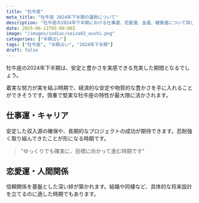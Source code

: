 ```yaml
---
title: "牡牛座"
meta_title: "牡牛座 2024年下半期の運勢について"
description: "牡牛座の2024年下半期における仕事運、恋愛運、金運、健康運について詳しく解説します"
date: 2025-06-11T05:00:00Z
image: "/images/zodiac/seiza02_oushi.png"
categories: ["半期占い"]
tags: ["牡牛座", "半期占い", "2024年下半期"]
draft: false
---
```


牡牛座の2024年下半期は、安定と豊かさを実感できる充実した期間となるでしょう。

着実な努力が実を結ぶ時期で、経済的な安定や物質的な豊かさを手に入れることができそうです。慎重で堅実な牡牛座の特性が最大限に活かされます。

## 仕事運・キャリア

安定した収入源の確保や、長期的なプロジェクトの成功が期待できます。忍耐強く取り組んできたことが形になる時期です。

> "ゆっくりでも確実に、目標に向かって進む時期です"

## 恋愛運・人間関係

信頼関係を基盤とした深い絆が築かれます。結婚や同棲など、具体的な将来設計を立てるのに適した時期でもあります。 